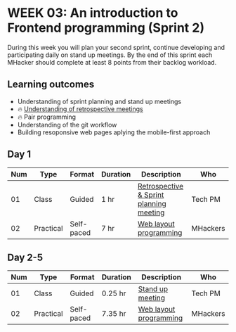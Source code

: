 # WEEK 03: An introduction to Frontend programming  (Sprint 2)
 
 During this week you will plan your second sprint, continue developing and participating daily on stand up meetings.
 By the end of this sprint each MHacker should complete at least 8 points from their backlog workload.
 
 ## Learning outcomes
 * Understanding of sprint planning and stand up meetings
 * :fire: [Understanding of retrospective meetings](https://github.com/magma-labs/MagmaHackers/blob/master/module-01/week-03/day-01/01-Retrospective%20meeting.md)
 * :fire: Pair programming
 * Understanding of the git workflow
 * Building resoponsive web pages aplying the mobile-first approach

## Day 1

Num | Type | Format | Duration | Description | Who
-- | -- | -- | -- | -- | --
01 | Class |Guided | 1 hr | [Retrospective & Sprint planning meeting](https://github.com/magma-labs/MagmaHackers/blob/master/module-01/week-03/day-01/01-Retrospective%20meeting.md) | Tech PM
02 | Practical | Self-paced | 7 hr | [Web layout programming](https://github.com/magma-labs/MagmaHackers/blob/master/module-01/week-02/day-01/03-Web%20layout%20programming.md)| MHackers

## Day 2-5

Num | Type | Format | Duration | Description | Who
-- | -- | -- | -- | -- | --
01 | Class |Guided | 0.25 hr | [Stand up meeting](https://github.com/magma-labs/MagmaHackers/blob/master/module-01/week-02/day-02/01-Stand%20up%20meeting.md) | Tech PM
02 | Practical | Self-paced | 7.35 hr | [Web layout programming](https://github.com/magma-labs/MagmaHackers/blob/master/module-01/week-02/day-01/03-Web%20layout%20programming.md)| MHackers
